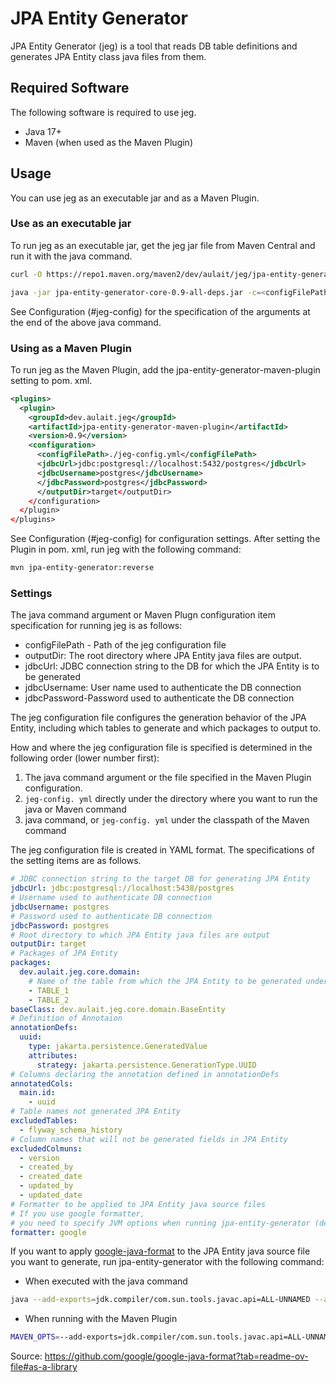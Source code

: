 # JPA Entity Generator

JPA Entity Generator (jeg) is a tool that reads DB table definitions and generates JPA Entity class java files from them.

## Required Software

The following software is required to use jeg.

- Java 17+
- Maven (when used as the Maven Plugin)

## Usage

You can use jeg as an executable jar and as a Maven Plugin.

### Use as an executable jar

To run jeg as an executable jar, get the jeg jar file from Maven Central and run it with the java command.

```sh
curl -O https://repo1.maven.org/maven2/dev/aulait/jeg/jpa-entity-generator-core/0.9/jpa-entity-generator-core-0.9-all-deps.jar

java -jar jpa-entity-generator-core-0.9-all-deps.jar -c=<configFilePath> -o=<outputDir> --jdbc-url=<jdbcUrl> --jdbc-username=<jdbcUsername> --jdbc-password=<jdbcPassword>
```

See Configuration (#jeg-config) for the specification of the arguments at the end of the above java command.

### Using as a Maven Plugin

To run jeg as the Maven Plugin, add the jpa-entity-generator-maven-plugin setting to pom. xml.

```xml
<plugins>
  <plugin>
    <groupId>dev.aulait.jeg</groupId>
    <artifactId>jpa-entity-generator-maven-plugin</artifactId>
    <version>0.9</version>
    <configuration>
      <configFilePath>./jeg-config.yml</configFilePath>
      <jdbcUrl>jdbc:postgresql://localhost:5432/postgres</jdbcUrl>
      <jdbcUsername>postgres</jdbcUsername>
      </jdbcPassword>postgres</jdbcPassword>
      </outputDir>target</outputDir>
    </configuration>
  </plugin>
</plugins>
```

See Configuration (#jeg-config) for configuration settings.
After setting the Plugin in pom. xml, run jeg with the following command:

```sh
mvn jpa-entity-generator:reverse
```


### Settings
<a name="jeg-config"></a>

The java command argument or Maven Plugn configuration item specification for running jeg is as follows:

- configFilePath - Path of the jeg configuration file
- outputDir: The root directory where JPA Entity java files are output.
- jdbcUrl: JDBC connection string to the DB for which the JPA Entity is to be generated
- jdbcUsername: User name used to authenticate the DB connection
- jdbcPassword-Password used to authenticate the DB connection

The jeg configuration file configures the generation behavior of the JPA Entity, including which tables to generate and which packages to output to.

How and where the jeg configuration file is specified is determined in the following order (lower number first):

1.  The java command argument or the file specified in the Maven Plugin configuration.
2.  ` jeg-config. yml ` directly under the directory where you want to run the java or Maven command
3.  java command, or ` jeg-config. yml ` under the classpath of the Maven command

The jeg configuration file is created in YAML format.
The specifications of the setting items are as follows.

```yml
# JDBC connection string to the target DB for generating JPA Entity
jdbcUrl: jdbc:postgresql://localhost:5438/postgres
# Username used to authenticate DB connection
jdbcUsername: postgres
# Password used to authenticate DB connection
jdbcPassword: postgres
# Root directory to which JPA Entity java files are output
outputDir: target
# Packages of JPA Entity
packages:
  dev.aulait.jeg.core.domain:
    # Name of the table from which the JPA Entity to be generated under the package
    - TABLE_1
    - TABLE_2
baseClass: dev.aulait.jeg.core.domain.BaseEntity
# Definition of Annotaion
annotationDefs:
  uuid:
    type: jakarta.persistence.GeneratedValue
    attributes:
      strategy: jakarta.persistence.GenerationType.UUID
# Columns declaring the annotation defined in annotationDefs
annotatedCols:
  main.id:
    - uuid
# Table names not generated JPA Entity
excludedTables:
  - flyway_schema_history
# Column names that will not be generated fields in JPA Entity
excludedColmuns:
  - version
  - created_by
  - created_date
  - updated_by
  - updated_date
# Formatter to be applied to JPA Entity java source files
# If you use google formatter,
# you need to specify JVM options when running jpa-entity-generator (described below)
formatter: google
```

If you want to apply [google-java-format](https://github.com/google/google-java-format) to the JPA Entity java source file you want to generate, run jpa-entity-generator with the following command:

- When executed with the java command

```sh
java --add-exports=jdk.compiler/com.sun.tools.javac.api=ALL-UNNAMED --add-exports=jdk.compiler/com.sun.tools.javac.code=ALL-UNNAMED --add-exports=jdk.compiler/com.sun.tools.javac.file=ALL-UNNAMED --add-exports=jdk.compiler/com.sun.tools.javac.parser=ALL-UNNAMED --add-exports=jdk.compiler/com.sun.tools.javac.tree=ALL-UNNAMED --add-exports=jdk.compiler/com.sun.tools.javac.util=ALL-UNNAMED -jar jpa-entity-generator-core-0.9-all-deps.jar 
```

- When running with the Maven Plugin

```sh
MAVEN_OPTS=--add-exports=jdk.compiler/com.sun.tools.javac.api=ALL-UNNAMED --add-exports=jdk.compiler/com.sun.tools.javac.code=ALL-UNNAMED --add-exports=jdk.compiler/com.sun.tools.javac.file=ALL-UNNAMED --add-exports=jdk.compiler/com.sun.tools.javac.parser=ALL-UNNAMED --add-exports=jdk.compiler/com.sun.tools.javac.tree=ALL-UNNAMED --add-exports=jdk.compiler/com.sun.tools.javac.util=ALL-UNNAMED
```


Source: https://github.com/google/google-java-format?tab=readme-ov-file#as-a-library